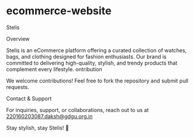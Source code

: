 # ecommerce-website
Stelis

Overview

Stelis is an eCommerce platform offering a curated collection of watches, bags, and clothing designed for fashion enthusiasts. Our brand is committed to delivering high-quality, stylish, and trendy products that complement every lifestyle.
ontribution

We welcome contributions! Feel free to fork the repository and submit pull requests.

Contact & Support

For inquiries, support, or collaborations, reach out to us at 220160203087.daksh@gdgu.org.in

Stay stylish, stay Stelis! 🚀
